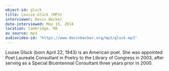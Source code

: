 ```yaml
---
object-id: gluck
title: Louise Glück (MP3)
interviewer: Devin Becker
date-interviewed: May 15, 2014
location: Cambridge, MA
av_source: mp3
audiovideo-id: "https://www.devinbecker.org/mp3/gluck.mp3"
---
```


Louise Glück (born April 22, 1943) is an American poet. She was appointed Poet Laureate Consultant in Poetry to the Library of Congress in 2003, after serving as a Special Bicentennial Consultant three years prior in 2000.
